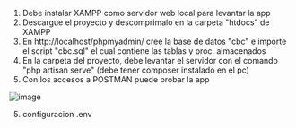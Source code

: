 

1. Debe instalar XAMPP como servidor web local para levantar la app
2. Descargue el proyecto y descomprimalo en la carpeta "htdocs" de XAMPP
3. En http://localhost/phpmyadmin/ cree la base de datos "cbc" e importe el script "cbc.sql" el cual contiene las tablas y proc. almacenados
3. En la carpeta del proyecto, debe levantar el servidor con el comando "php artisan serve" (debe tener composer instalado en el pc) 
4. Con los accesos a POSTMAN puede probar la app

![image](https://user-images.githubusercontent.com/49913741/229983091-92b52cce-f640-4115-a05d-ac11c2e4c36b.png)



5. configuracion .env




